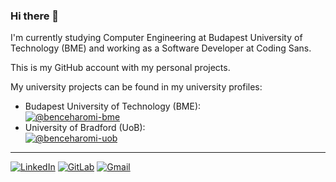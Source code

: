 ### Hi there 🚀

I'm currently studying Computer Engineering at Budapest University of Technology (BME) and working as a Software Developer at Coding Sans.

This is my GitHub account with my personal projects.

My university projects can be found in my university profiles:
* Budapest University of Technology (BME):\
  [![@benceharomi-bme](https://img.shields.io/badge/benceharomi--bme-313131?style=for-the-badge&logo=github&logoColor=black&color=white)](https://github.com/benceharomi-bme) 
* University of Bradford (UoB):\
  [![@benceharomi-uob](https://img.shields.io/badge/benceharomi--uob-313131?style=for-the-badge&logo=github&logoColor=black&color=white)](https://github.com/benceharomi-uob)

---

[![LinkedIn](https://img.shields.io/badge/LinkedIn-313131?style=for-the-badge&logo=linkedin&logoColor=blue&color=white)](https://www.linkedin.com/in/benceharomi/)
[![GitLab](https://img.shields.io/badge/GitLab-313131?style=for-the-badge&logo=gitlab&color=white)](https://gitlab.com/benceharomi/)
[![Gmail](https://img.shields.io/badge/Gmail-313131?style=for-the-badge&logo=gmail&logoColor=red&color=white)](mailto:bence.haromi@gmail.com)

